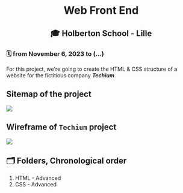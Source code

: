 # <p align="center">Web Front End</p>
## <p align="center">🎓 Holberton School - Lille</p>
### 🗓️ from November 6, 2023 to (...)

For this project, we're going to create the HTML & CSS structure of a website for the fictitious company ***Techium***.

## Sitemap of the project
![](https://i.imgur.com/j7qKt2m.png)

## Wireframe of `Techium` project
![](https://i.imgur.com/4eabK4Q.png)

<h2>🗂️ Folders, Chronological order</h2>
<ol>
<li>HTML - Advanced</li>
<li>CSS - Advanced</li>
</ol>
